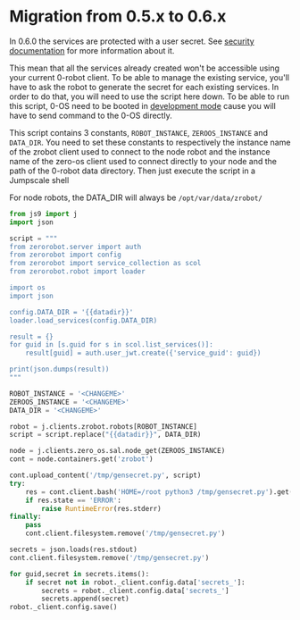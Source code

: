 # Migration from 0.5.x to 0.6.x

In 0.6.0 the services are protected with a user secret. See [security documentation](../security.md) for more information about it.  

This mean that all the services already created won't be accessible using your current 0-robot client. To be able to manage the existing service, you'll have to ask the robot to generate the secret for each existing services. In order to do that, you will need to use the script here down.
To be able to run this script, 0-OS need to be booted in [development mode](https://github.com/zero-os/0-core/tree/master/docs/booting#boot-options) cause you will have to send command to the 0-OS directly.

This script contains 3 constants, `ROBOT_INSTANCE`, `ZEROOS_INSTANCE` and `DATA_DIR`. You need to set these constants to respectively the instance name of the zrobot client used to connect to the node robot and the instance name of the zero-os client used to connect directly to your node and the path of the 0-robot data directory. Then just execute the script in a Jumpscale shell

For node robots, the DATA_DIR will always be `/opt/var/data/zrobot/`

```python
from js9 import j
import json

script = """
from zerorobot.server import auth 
from zerorobot import config
from zerorobot import service_collection as scol
from zerorobot.robot import loader

import os
import json

config.DATA_DIR = '{{datadir}}'
loader.load_services(config.DATA_DIR)

result = {}
for guid in [s.guid for s in scol.list_services()]:
    result[guid] = auth.user_jwt.create({'service_guid': guid})

print(json.dumps(result))
"""

ROBOT_INSTANCE = '<CHANGEME>'
ZEROOS_INSTANCE = '<CHANGEME>'
DATA_DIR = '<CHANGEME>'

robot = j.clients.zrobot.robots[ROBOT_INSTANCE]
script = script.replace("{{datadir}}", DATA_DIR)

node = j.clients.zero_os.sal.node_get(ZEROOS_INSTANCE)
cont = node.containers.get('zrobot')

cont.upload_content('/tmp/gensecret.py', script)
try:
    res = cont.client.bash('HOME=/root python3 /tmp/gensecret.py').get()
    if res.state == 'ERROR':
        raise RuntimeError(res.stderr)
finally:
    pass
    cont.client.filesystem.remove('/tmp/gensecret.py')

secrets = json.loads(res.stdout)
cont.client.filesystem.remove('/tmp/gensecret.py')

for guid,secret in secrets.items():
    if secret not in robot._client.config.data['secrets_']:
        secrets = robot._client.config.data['secrets_']
        secrets.append(secret)
robot._client.config.save()    
```